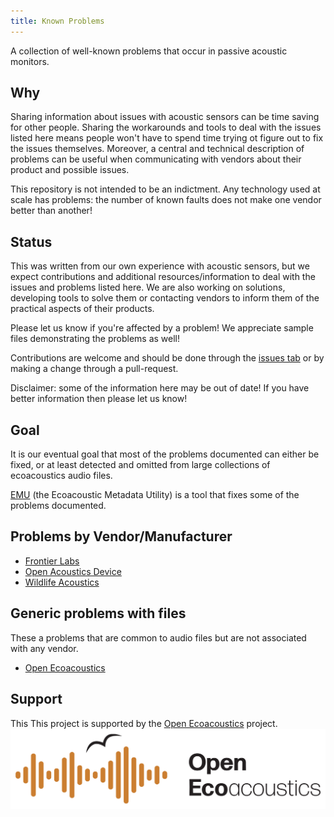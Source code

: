 ```yaml
---
title: Known Problems
---
```


A collection of well-known problems that occur in passive acoustic monitors.

## Why

Sharing information about issues with acoustic sensors can be time saving for other people.
Sharing the workarounds and tools to deal
with the issues listed here means people won't have to spend time trying ot figure out to fix the issues themselves.
Moreover, a central and technical description of problems can be useful when communicating with
vendors about their product and possible issues. 

This repository is not intended to be an indictment. Any technology used at scale
has problems: the number of known faults does not make one vendor better than
another!

## Status

This was written from our own experience with acoustic sensors, but we expect contributions
and additional resources/information to deal
with the issues and problems listed here. We are also working on solutions, developing
tools to solve them or contacting vendors to inform them of the practical 
aspects of their products.

Please let us know if you're affected by a problem! We appreciate sample files
demonstrating the problems as well!

Contributions are welcome and should be done through the [issues tab](https://github.com/ecoacoustics/known-problems/issues)
or by making a change through a pull-request.

Disclaimer: some of the information here may be out of date! If you have better information
then please let us know!

## Goal

It is our eventual goal that most of the problems documented can either be fixed,
or at least detected and omitted from large collections of ecoacoustics audio files.

[EMU](https://github.com/QutEcoacoustics/emu) (the Ecoacoustic Metadata Utility) is a tool
that fixes some of the problems documented.

## Problems by Vendor/Manufacturer

- [Frontier Labs](./frontier_labs)
- [Open Acoustics Device](./open_acoustics_devices)
- [Wildlife Acoustics](./wildlife_acoustics)

## Generic problems with files

These a problems that are common to audio files but are not associated with any vendor.

- [Open Ecoacoustics](./open_ecoacoustics)

## Support

This This project is supported by the [Open Ecoacoustics](https://openecoacoustics.org/) project.
![The Open Ecoacoustics Logo](./media/OpenEcoAcoustics_horizontal_rgb.jpg)

